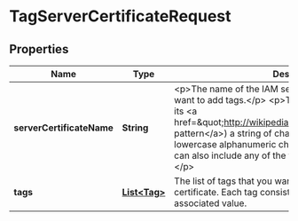 

# TagServerCertificateRequest


## Properties

| Name | Type | Description | Notes |
|------------ | ------------- | ------------- | -------------|
|**serverCertificateName** | **String** | &lt;p&gt;The name of the IAM server certificate to which you want to add tags.&lt;/p&gt; &lt;p&gt;This parameter allows (through its &lt;a href&#x3D;\&quot;http://wikipedia.org/wiki/regex\&quot;&gt;regex pattern&lt;/a&gt;) a string of characters consisting of upper and lowercase alphanumeric characters with no spaces. You can also include any of the following characters: _+&#x3D;,.@-&lt;/p&gt; |  |
|**tags** | [**List&lt;Tag&gt;**](Tag.md) | The list of tags that you want to attach to the IAM server certificate. Each tag consists of a key name and an associated value. |  |



